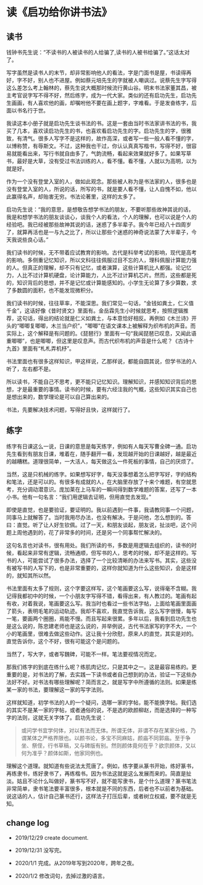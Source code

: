 # 读《启功给你讲书法》

## 读书

钱钟书先生说：“不读书的人被读书的人给骗了,读书的人被书给骗了。”这话太对了。

写字虽然是读书人的末节，却非常影响他人的看法，字是门面书是屋，书读得再好，字不好，别人也不进屋。例如蔡元培先生的字就被人嘲讽过。说蔡先生字写得这么差怎么考上翰林的，蔡先生说大概那时候流行黄山谷。明末书法家董其昌，被主考官说字写不得不好，然后练字，成为一代大家。类似的还有启功先生，启功先生画画，有人喜欢他的画，却嘱咐他不要在画上题字，字难看。于是发奋练字，后面以书名行于世。

我读这本小册子就是启功先生谈书法的书。这是一套由当时书法家讲书法的书，我买了几本，喜欢读启功先生的书，也喜欢看启功先生的字。启功先生的字，很雅致，有清气。很多人写字不是这样的，故作高深，或者写一些一般人看不懂的字，以博称赞，有辱斯文。不过，这种我也干过，你认认真真写楷书，写得不好，很容易就能看出来，写行书就自由多了，气韵流畅，看起来效果就好多了。如果写草书，最好是大草，没有受过书法训练的人，看不懂。看不懂，人就以为高明，以为就是好。

作为一个没有登堂入室的人，做如此观念。那些被人称为是书法家的人，很多也是没有登堂入室的人，所说的话，所写的书，就是要人看不懂，让人自愧不如，他以此赢得名声，却贻害无穷。书法论著里，这样的太多了。

启功先生说：“我的意思，是想敬告想学书法的朋友，不要听那些故神其说的话，我是和想学书法的朋友谈谈心，谈我个人的看法，个人的理解，也可以说是个人的经验吧。我已经被那些故神其说的话，迷惑了多半辈子。我今年已经八十四周岁了，就算再活也是一与九之比了，所以让那些个迷惑的神奇说法蒙了大半辈子，今天我说些良心话。”

我们读书的时候，无不带着应试教育的影响。古代是科举考试的影响，现代是高考的影响。多侧重记忆知识，所以文科往往佩服过目不忘的人，理科佩服计算能力强的人。但真正的理解，却不只有记忆，或者演算，这些计算机比人都强。论记忆力，人比不过计算机硬盘，论计算能力，人比不过计算机芯片。然而，这些都是死的，知识背后的思想，并不是记忆或计算能感知的。小学生无论算了多少算数，求了多数圆的面积，也不能发现微积分。

我们读书的时候，往往草率，不能深思。我们常见一句话，“金钱如粪土，仁义值千金”，这话好像《昔时贤文》里面有。金岳霖先生小时候就思考，按照逻辑推荐，这句话，得出的结论就是仁义如粪土，与本意恰好相反。再例如《木兰诗》开头的“唧唧复唧唧，木兰当户织”，"唧唧"在语文课本上被解释为织布机的声音。而实际上，这个解释是有问题的。《琵琶行》里面有一句“我闻琵琶已叹息，又闻此语重唧唧”，也是唧唧，但这里是叹息声。而古代织布机的声音是什么呢？《古诗十九首》里面有“札札弄机杼”。

书法里面也有很多这样知识，甲这样说，乙那样说，都能自圆其说，但学书法的人听了，左右都不是。

所以读书，不能自己不思考，更不能只记忆知识。理解知识，并感知知识背后的思想，才是最重要的事情。读书的时候，要有六经注我的气概，这些知识其实自己也是想出来的，数学理论是可以自己算出来的。

书法，先要解决技术问题，写得好且快，这样就行了。

## 练字

练字有日课这么一说，日课的意思是每天练字，例如有人每天写曹全碑一通。启功先生看到有朋友日课，堆着在，随手翻开一看，发现越开始的日课越好，越是最近的越糟糕。道理很简单，一大活人，每天做这么一件死板的事情，自己的厌烦了。

当然，这是只机械的练字。如果想写好字，每天没事想着怎么把字写好，字的结构和笔法，还是可以的。有很多有成就的人，在大脑里存放了十来个难题，有空就思考，充分调动潜意识。庞加莱在上马车的一瞬间得到数学难题的答案，还写了一本小书。他有一句名言：“我们用逻辑去证明，但用直觉去发现。”

即使是直觉，也是要验证，要证明的。我以前遇到一件事，我请教同事一个问题，同事马上就解答了。当时我用尽办法，也没有解决。于是问他，怎么想到的。答曰：直觉。听了让人好生钦佩。过了一天，和朋友谈起，朋友说，扯淡吧，这个问题上周他遇到的，花了非常多的时间，还是另一个同事帮忙解决的。

这句名言也对读书，很有用处。我们所读的书，多数是用逻辑去组织的，读书的时候，看起来非常有逻辑，流畅通顺，但写书的人，思考的时候，却不是这样的。写书的人，可能尝试了很多办法，选择了一个比较清晰的办法来写书。其实，这些没有被写书的人写下的，也是非常重要的，这样你就知道为什么这些知识，会是这样的，就知其所以然。

书法里面有太多了规则，这个字要这样写，这个笔画要这么写，说得毫不含糊。我记得我都初中的时候，一个小朋友字写得不错，看得出来，有人教过的。笔画有起有收，对着我说，笔画要这么写。我当时也看过一些书法字帖，上面给笔画里面画了箭头，表明毛笔的运动轨迹。我却不喜欢，我直觉告诉我，这么写字很慢，每写一笔，要画两个圈圈，焉能不慢。而且写起来很累。多年以后，我看到启功先生也是这么说的，陈忠建老师也是这么说的，并举例说，古代书法家写的字不大，一个小的笔画里，很难去做这些动作。这让我十分欣慰，原来人的直觉，其实是对的。直觉告诉你，这个不好，很有可能这个是问题的。

当然了，写大字，或者写魏碑，可能不一样。笔法要视情况而定。

那我们练字的到底在练什么呢？练肌肉记忆，只是其中之一。这是最容易练的。更重要的是，对书法的了解，去实践一下读书或者自己想到的办法，验证一下这些办法好不好。对书法有哪些理解呢？简而言之，就是写字中所遵循的法则。如果是练某一家的书法，要理解这一家的写字法则。

这样就知道，初学书法的人的一个疑问，选哪一家的字帖，能不能换字帖。我们选的其实不是某一家的字帖，或者通俗的说，不是选的欧颜柳赵，而是选择的一种写字的法则，这就无关字体了。启功先生说：

> 或问学书宜学何体，对以有法而无体。所谓无体，非谓不存在某家分格，乃谓某体之严格界限也。以颜书论，多宝不同麻姑，颜庙不同郭庙。至于争坐、祭侄，行书草稿，又与碑版有别。然则颜体竟何在乎？欲宗颜体，又以何为准乎？颜体如斯，他家同例也。

理解这个道理。就知道有些说法太荒唐了。例如，练字要从篆书开始，练好篆书，再练隶书，练好隶书了，再练楷书。因为书法这就是这么发展而来的。简直是扯淡。姑且不论什么叫做好，篆书写不好，就不能写隶书，是个什么道理？篆书笔法非常简单，隶书笔法要丰富很多，根本就是不同的东西，后者也不以前者为基础。说这话的人，估计自己篆书还行，这样法子打压后辈，或者树立权威，要不就是无知。


## change log

- 2019/12/29 create document.

- 2019/12/31 没写完。

- 2020/1/1 完成。从2019年写到2020年，跨年之夜。

- 2020/1/2 修改词句，去掉过激的语言。
